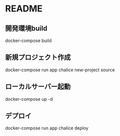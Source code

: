 # README

## 開発環境build

docker-compose build

## 新規プロジェクト作成

docker-compose run app chalice new-project source

## ローカルサーバー起動

docker-compose up -d

## デプロイ

docker-compose run app chalice deploy

